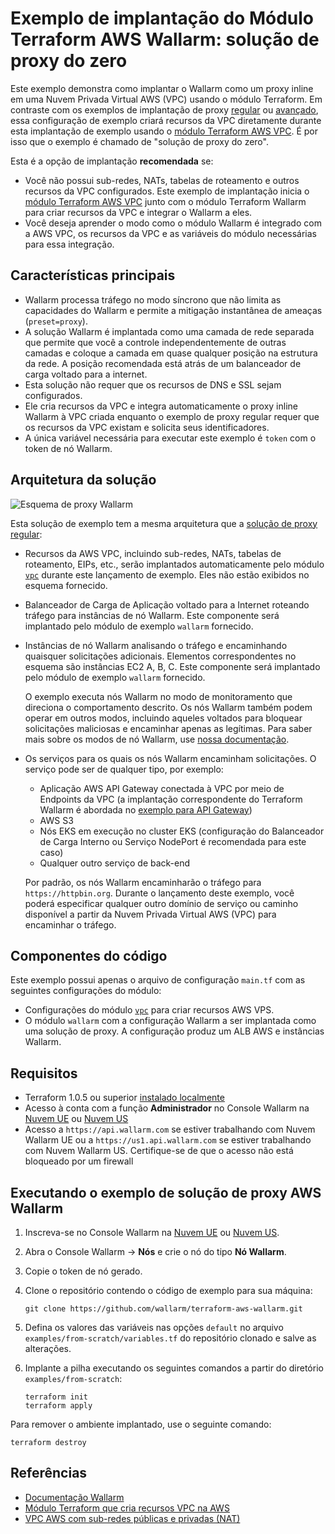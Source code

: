 # Exemplo de implantação do Módulo Terraform AWS Wallarm: solução de proxy do zero

Este exemplo demonstra como implantar o Wallarm como um proxy inline em uma Nuvem Privada Virtual AWS (VPC) usando o módulo Terraform. Em contraste com os exemplos de implantação de proxy [regular](https://github.com/wallarm/terraform-aws-wallarm/tree/main/examples/proxy) ou [avançado](https://github.com/wallarm/terraform-aws-wallarm/tree/main/examples/advanced), essa configuração de exemplo criará recursos da VPC diretamente durante esta implantação de exemplo usando o [módulo Terraform AWS VPC](https://registry.terraform.io/modules/terraform-aws-modules/vpc/aws/). É por isso que o exemplo é chamado de "solução de proxy do zero".

Esta é a opção de implantação **recomendada** se:

* Você não possui sub-redes, NATs, tabelas de roteamento e outros recursos da VPC configurados. Este exemplo de implantação inicia o [módulo Terraform AWS VPC](https://registry.terraform.io/modules/terraform-aws-modules/vpc/aws/) junto com o módulo Terraform Wallarm para criar recursos da VPC e integrar o Wallarm a eles.
* Você deseja aprender o modo como o módulo Wallarm é integrado com a AWS VPC, os recursos da VPC e as variáveis do módulo necessárias para essa integração.

## Características principais

* Wallarm processa tráfego no modo síncrono que não limita as capacidades do Wallarm e permite a mitigação instantânea de ameaças (`preset=proxy`).
* A solução Wallarm é implantada como uma camada de rede separada que permite que você a controle independentemente de outras camadas e coloque a camada em quase qualquer posição na estrutura da rede. A posição recomendada está atrás de um balanceador de carga voltado para a internet.
* Esta solução não requer que os recursos de DNS e SSL sejam configurados.
* Ele cria recursos da VPC e integra automaticamente o proxy inline Wallarm à VPC criada enquanto o exemplo de proxy regular requer que os recursos da VPC existam e solicita seus identificadores.
* A única variável necessária para executar este exemplo é `token` com o token de nó Wallarm.

## Arquitetura da solução

![Esquema de proxy Wallarm](https://github.com/wallarm/terraform-aws-wallarm/blob/main/images/wallarm-as-proxy.png?raw=true)

Esta solução de exemplo tem a mesma arquitetura que a [solução de proxy regular](https://github.com/wallarm/terraform-aws-wallarm/tree/main/examples/proxy):

* Recursos da AWS VPC, incluindo sub-redes, NATs, tabelas de roteamento, EIPs, etc., serão implantados automaticamente pelo módulo [`vpc`](https://registry.terraform.io/modules/terraform-aws-modules/vpc/aws/) durante este lançamento de exemplo. Eles não estão exibidos no esquema fornecido.
* Balanceador de Carga de Aplicação voltado para a Internet roteando tráfego para instâncias de nó Wallarm. Este componente será implantado pelo módulo de exemplo `wallarm` fornecido.
* Instâncias de nó Wallarm analisando o tráfego e encaminhando quaisquer solicitações adicionais. Elementos correspondentes no esquema são instâncias EC2 A, B, C. Este componente será implantado pelo módulo de exemplo `wallarm` fornecido.

    O exemplo executa nós Wallarm no modo de monitoramento que direciona o comportamento descrito. Os nós Wallarm também podem operar em outros modos, incluindo aqueles voltados para bloquear solicitações maliciosas e encaminhar apenas as legítimas. Para saber mais sobre os modos de nó Wallarm, use [nossa documentação](https://docs.wallarm.com/admin-en/configure-wallarm-mode/).
* Os serviços para os quais os nós Wallarm encaminham solicitações. O serviço pode ser de qualquer tipo, por exemplo:

    * Aplicação AWS API Gateway conectada à VPC por meio de Endpoints da VPC (a implantação correspondente do Terraform Wallarm é abordada no [exemplo para API Gateway](https://github.com/wallarm/terraform-aws-wallarm/tree/main/examples/apigateway))
    * AWS S3
    * Nós EKS em execução no cluster EKS (configuração do Balanceador de Carga Interno ou Serviço NodePort é recomendada para este caso)
    * Qualquer outro serviço de back-end

    Por padrão, os nós Wallarm encaminharão o tráfego para `https://httpbin.org`. Durante o lançamento deste exemplo, você poderá especificar qualquer outro domínio de serviço ou caminho disponível a partir da Nuvem Privada Virtual AWS (VPC) para encaminhar o tráfego.

## Componentes do código

Este exemplo possui apenas o arquivo de configuração `main.tf` com as seguintes configurações do módulo:

* Configurações do módulo [`vpc`](https://registry.terraform.io/modules/terraform-aws-modules/vpc/aws/) para criar recursos AWS VPS.
* O módulo `wallarm` com a configuração Wallarm a ser implantada como uma solução de proxy. A configuração produz um ALB AWS e instâncias Wallarm.

## Requisitos

* Terraform 1.0.5 ou superior [instalado localmente](https://learn.hashicorp.com/tutorials/terraform/install-cli)
* Acesso à conta com a função **Administrador** no Console Wallarm na [Nuvem UE](https://my.wallarm.com/) ou [Nuvem US](https://us1.my.wallarm.com/)
* Acesso a `https://api.wallarm.com` se estiver trabalhando com Nuvem Wallarm UE ou a `https://us1.api.wallarm.com` se estiver trabalhando com Nuvem Wallarm US. Certifique-se de que o acesso não está bloqueado por um firewall

## Executando o exemplo de solução de proxy AWS Wallarm

1. Inscreva-se no Console Wallarm na [Nuvem UE](https://my.wallarm.com/nodes) ou [Nuvem US](https://us1.my.wallarm.com/nodes).
1. Abra o Console Wallarm → **Nós** e crie o nó do tipo **Nó Wallarm**.
1. Copie o token de nó gerado.
1. Clone o repositório contendo o código de exemplo para sua máquina:

    ```
    git clone https://github.com/wallarm/terraform-aws-wallarm.git
    ```
1. Defina os valores das variáveis nas opções `default` no arquivo `examples/from-scratch/variables.tf` do repositório clonado e salve as alterações.
1. Implante a pilha executando os seguintes comandos a partir do diretório `examples/from-scratch`:

    ```
    terraform init
    terraform apply
    ```

Para remover o ambiente implantado, use o seguinte comando:

```
terraform destroy
```

## Referências

* [Documentação Wallarm](https://docs.wallarm.com)
* [Módulo Terraform que cria recursos VPC na AWS](https://registry.terraform.io/modules/terraform-aws-modules/vpc/aws)
* [VPC AWS com sub-redes públicas e privadas (NAT)](https://docs.aws.amazon.com/vpc/latest/userguide/VPC_Scenario2.html)